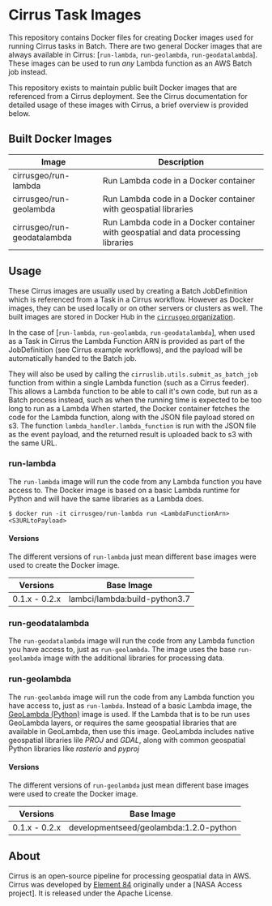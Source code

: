 # Cirrus Task Images

This repository contains Docker files for creating Docker images used for running Cirrus tasks in Batch. There are two general Docker images that are always available in Cirrus: [`run-lambda`, `run-geolambda`, `run-geodatalambda`]. These images can be used to run *any* Lambda function as an AWS Batch job instead.

This repository exists to maintain public built Docker images that are referenced from a Cirrus deployment. See the Cirrus documentation for detailed usage of these images with Cirrus, a brief overview is provided below.

## Built Docker Images

| Image                    | Description |
| ------------------------ | ----------- |
| cirrusgeo/run-lambda     | Run Lambda code in a Docker container |
| cirrusgeo/run-geolambda  | Run Lambda code in a Docker container with geospatial libraries |
| cirrusgeo/run-geodatalambda | Run Lambda code in a Docker container with geospatial and data processing libraries |

## Usage

These Cirrus images are usually used by creating a Batch JobDefinition which is referenced from a Task in a Cirrus workflow. However as Docker images, they can be used locally or on other servers or clusters as well.
The built images are stored in Docker Hub in the [`cirrusgeo` organization](https://hub.docker.com/orgs/cirrusgeo/repositories).

In the case of [`run-lambda`, `run-geolambda`, `run-geodatalambda`], when used as a Task in Cirrus the Lambda Function ARN is provided as part of the JobDefinition (see Cirrus example workflows), and the payload will be automatically handed to the Batch job. 

They will also be used by calling the `cirruslib.utils.submit_as_batch_job` function from within a single Lambda function (such as a Cirrus feeder). This allows a Lambda function to be able to call it's own code, but run as a Batch process instead, such as when the running time is expected to be too long to run as a Lambda When started, the Docker container fetches the code for the Lambda function, along with the JSON file payload stored on s3. The function `lambda_handler.lambda_function` is run with the JSON file as the event payload, and the returned result is uploaded back to s3 with the same URL.

### run-lambda

The `run-lambda` image will run the code from any Lambda function you have access to. The Docker image is based on a basic Lambda runtime for Python and will have the same libraries as a Lambda does.

```
$ docker run -it cirrusgeo/run-lambda run <LambdaFunctionArn> <S3URLtoPayload>
```

#### Versions

The different versions of `run-lambda` just mean different base images were used to create the Docker image.

| Versions      | Base Image  |
| ------------- | ----------- |
| 0.1.x - 0.2.x | lambci/lambda:build-python3.7 |

### run-geodatalambda

The `run-geodatalambda` image will run the code from any Lambda function you have access to, just as `run-geolambda`. The image uses the base `run-geolambda` image with the additional libraries for processing data.


### run-geolambda

The `run-geolambda` image will run the code from any Lambda function you have access to, just as `run-lambda`. Instead of a basic Lambda image, the [GeoLambda (Python)](https://github.com/developmentseed/geolambda) image is used. If the Lambda that is to be run uses GeoLambda layers, or requires the same geospatial libraries that are available in GeoLambda, then use this image. GeoLambda includes native geospatial libraries lile *PROJ* and *GDAL*, along with common geospatial Python libraries like *rasterio* and *pyproj*

#### Versions

The different versions of `run-geolambda` just mean different base images were used to create the Docker image.

| Versions      | Base Image  |
| ------------- | ----------- |
| 0.1.x - 0.2.x | developmentseed/geolambda:1.2.0-python |

## About

Cirrus is an open-source pipeline for processing geospatial data in AWS. Cirrus was developed by [Element 84](https://element84.com/) originally under a [NASA Access project]. It is released under the Apache License.

